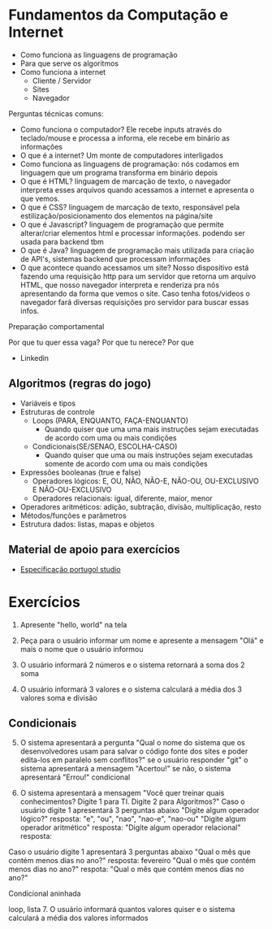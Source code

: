  # Fundamentos da Computação e Internet
 - Como funciona as linguagens de programação
 - Para que serve os algoritmos
 - Como funciona a internet
   - Cliente / Servidor
   - Sites
   - Navegador
 
 Perguntas técnicas comuns:
  - Como funciona o computador? Ele recebe inputs através do teclado/mouse e processa a informa, ele recebe em binário as informações
  - O que é a internet? Um monte de computadores interligados
  - Como funciona as linguagens de programação: nós codamos em linguagem que um programa transforma em binário depois
  - O que é HTML? linguagem de marcação de texto, o navegador interpreta esses arquivos quando acessamos a internet e apresenta o que vemos. 
  - O que é CSS? linguagem de marcação de texto, responsável pela estilização/posicionamento dos elementos na página/site
  - O que é Javascript? linguagem de programação que permite alterar/criar elementos html e processar informações. podendo ser usada para backend tbm
  - O que é Java? linguagem de programação mais utilizada para criação de API's, sistemas backend que processam informações
  - O que acontece quando acessamos um site? Nosso dispositivo está fazendo uma requisição http para um servidor que retorna um arquivo HTML, que nosso navegador interpreta e renderiza pra nós apresentando da forma que vemos o site. Caso tenha fotos/videos o navegador fará diversas requisições pro servidor para buscar essas infos.

Preparação comportamental

Por que tu quer essa vaga?
Por que tu nerece?
Por que 
 - Linkedin

## Algoritmos (regras do jogo)
  - Variáveis e tipos
  - Estruturas de controle 
    - Loops (PARA, ENQUANTO, FAÇA-ENQUANTO)
      - Quando quiser que uma uma mais instruções sejam executadas de acordo com uma ou mais condições
    - Condicionais(SE/SENAO, ESCOLHA-CASO)
      - Quando quiser que uma ou mais instruções sejam executadas somente de acordo com uma ou mais condições
  - Expressões booleanas (true e false)
    - Operadores lógicos: E, OU, NÃO, NÃO-E, NÃO-OU, OU-EXCLUSIVO E NÃO-OU-EXCLUSIVO
    - Operadores relacionais: igual, diferente, maior, menor
  - Operadores aritméticos: adição, subtração, divisão, multiplicação, resto
  - Métodos/funções e parâmetros
  - Estrutura dados: listas, mapas e objetos

## Material de apoio para exercícios
 - [Especificação portugol studio](spec-portugol.md)


# Exercícios

1. Apresente "hello, world" na tela

2. Peça para o usuário informar um nome e apresente a mensagem "Olá" e mais o nome que o usuário informou

3. O usuário informará 2 números e o sistema retornará a soma dos 2
soma

4. O usuário informará 3 valores e o sistema calculará a média dos 3 valores
soma e divisão

##



## Condicionais
5. O sistema apresentará a pergunta "Qual o nome do sistema que os desenvolvedores usam para salvar o código fonte dos sites e poder edita-los em paralelo sem conflitos?" se o usuário responder "git" 
o sistema apresentará a mensagem "Acertou!" se não, o sistema apresentará "Errou!"
condicional


6. O sistema apresentará a mensagem "Você quer treinar quais conhecimentos?
Digite 1 para TI. 
Digite 2 para Algoritmos?"
Caso o usuário digite 1 apresentará 3 perguntas abaixo
"Digite algum operador lógico?" resposta: "e", "ou", "nao", "nao-e", "nao-ou"
"Digite algum operador aritmético" resposta: 
"Digite algum operador relacional" resposta: 

Caso o usuário digite 1 apresentará 3 perguntas abaixo
"Qual o mês que contém menos dias no ano?" resposta: fevereiro
"Qual o mês que contém menos dias no ano?" respota: 
"Qual o mês que contém menos dias no ano?"




Condicional aninhada

loop, lista
7. O usuário informará quantos valores quiser e o sistema calculará a média dos valores informados

















